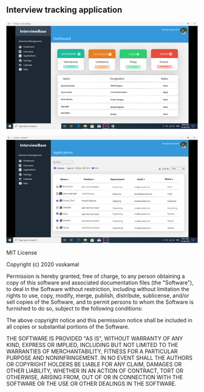 ## Interview tracking application

<img src="https://raw.githubusercontent.com/srisaikamal/Interviewbase/master/InterviewBase1.png"
     alt="InterviewBase" />

<img src="https://raw.githubusercontent.com/srisaikamal/Interviewbase/master/InterviewBase2.png"
     alt="InterviewBase" />

MIT License

Copyright (c) 2020 vsskamal

Permission is hereby granted, free of charge, to any person obtaining a copy
of this software and associated documentation files (the "Software"), to deal
in the Software without restriction, including without limitation the rights
to use, copy, modify, merge, publish, distribute, sublicense, and/or sell
copies of the Software, and to permit persons to whom the Software is
furnished to do so, subject to the following conditions:

The above copyright notice and this permission notice shall be included in all
copies or substantial portions of the Software.

THE SOFTWARE IS PROVIDED "AS IS", WITHOUT WARRANTY OF ANY KIND, EXPRESS OR
IMPLIED, INCLUDING BUT NOT LIMITED TO THE WARRANTIES OF MERCHANTABILITY,
FITNESS FOR A PARTICULAR PURPOSE AND NONINFRINGEMENT. IN NO EVENT SHALL THE
AUTHORS OR COPYRIGHT HOLDERS BE LIABLE FOR ANY CLAIM, DAMAGES OR OTHER
LIABILITY, WHETHER IN AN ACTION OF CONTRACT, TORT OR OTHERWISE, ARISING FROM,
OUT OF OR IN CONNECTION WITH THE SOFTWARE OR THE USE OR OTHER DEALINGS IN THE
SOFTWARE.
